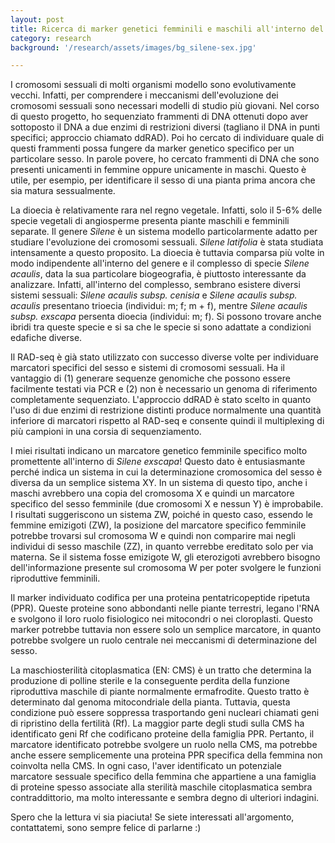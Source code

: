 ```yaml
---
layout: post
title: Ricerca di marker genetici femminili e maschili all'interno del complesso di specie <i> Silene acaulis </i>
category: research
background: '/research/assets/images/bg_silene-sex.jpg'

---
```


I cromosomi sessuali di molti organismi modello sono evolutivamente vecchi. Infatti, per comprendere i meccanismi dell'evoluzione dei cromosomi sessuali sono necessari modelli di studio più giovani. Nel corso di questo progetto, ho sequenziato frammenti di DNA ottenuti dopo aver sottoposto il DNA a due enzimi di restrizioni diversi (tagliano il DNA in punti specifici; approccio chiamato ddRAD). Poi ho cercato di individuare quale di questi frammenti possa fungere da marker genetico specifico per un particolare sesso. In parole povere, ho cercato frammenti di DNA che sono presenti unicamenti in femmine oppure unicamente in maschi. Questo è utile, per esempio, per identificare il sesso di una pianta prima ancora che sia matura sessualmente.

La dioecia è relativamente rara nel regno vegetale. Infatti, solo il 5-6% delle specie vegetali di angiosperme presenta piante maschili e femminili separate. Il genere *Silene* è un sistema modello particolarmente adatto per studiare l'evoluzione dei cromosomi sessuali. *Silene latifolia* è stata studiata intensamente a questo proposito. La dioecia è tuttavia comparsa più volte in modo indipendente all'interno del genere e il complesso di specie *Silene acaulis*, data la sua particolare biogeografia, è piuttosto interessante da analizzare. Infatti, all'interno del complesso, sembrano esistere diversi sistemi sessuali: *Silene acaulis subsp. cenisia* e *Silene acaulis subsp. acaulis* presentano trioecia (individui: m; f; m + f), mentre *Silene acaulis subsp. exscapa* persenta dioecia (individui: m; f). Si possono trovare anche ibridi tra queste specie e si sa che le specie si sono adattate a condizioni edafiche diverse.

Il RAD-seq è già stato utilizzato con successo diverse volte per individuare marcatori specifici del sesso e sistemi di cromosomi sessuali. Ha il vantaggio di (1) generare sequenze genomiche che possono essere facilmente testati via PCR e (2) non è necessario un genoma di riferimento completamente sequenziato. L'approccio ddRAD è stato scelto in quanto l'uso di due enzimi di restrizione distinti produce normalmente una quantità inferiore di marcatori rispetto al RAD-seq e consente quindi il multiplexing di più campioni in una corsia di sequenziamento.

I miei risultati indicano un marcatore genetico femminile specifico molto promettente all'interno di *Silene exscapa*! Questo dato è entusiasmante perché indica un sistema in cui la determinazione cromosomica del sesso è diversa da un semplice sistema XY. In un sistema di questo tipo, anche i maschi avrebbero una copia del cromosoma X e quindi un marcatore specifico del sesso femminile (due cromosomi X e nessun Y) è improbabile. I risultati suggeriscono un sistema ZW, poiché in questo caso, essendo le femmine emizigoti (ZW), la posizione del marcatore specifico femminile potrebbe trovarsi sul cromosoma W e quindi non comparire mai negli individui di sesso maschile (ZZ), in quanto verrebbe ereditato solo per via materna. Se il sistema fosse emizigote W, gli eterozigoti avrebbero bisogno dell'informazione presente sul cromosoma W per poter svolgere le funzioni riproduttive femminili.

Il marker individuato codifica per una proteina pentatricopeptide ripetuta (PPR). Queste proteine sono abbondanti nelle piante terrestri, legano l'RNA e svolgono il loro ruolo fisiologico nei mitocondri o nei cloroplasti. Questo marker potrebbe tuttavia non essere solo un semplice marcatore, in quanto potrebbe svolgere un ruolo centrale nei meccanismi di determinazione del sesso.

La maschiosterilità citoplasmatica (EN: CMS) è un tratto che determina la produzione di polline sterile e la conseguente perdita della funzione riproduttiva maschile di piante normalmente ermafrodite. Questo tratto è determinato dal genoma mitocondriale della pianta. Tuttavia, questa condizione può essere soppressa trasportando geni nucleari chiamati geni di ripristino della fertilità (Rf). La maggior parte degli studi sulla CMS ha identificato geni Rf che codificano proteine della famiglia PPR. Pertanto, il marcatore identificato potrebbe svolgere un ruolo nella CMS, ma potrebbe anche essere semplicemente una proteina PPR specifica della femmina non coinvolta nella CMS. In ogni caso, l'aver identificato un potenziale marcatore sessuale specifico della femmina che appartiene a una famiglia di proteine spesso associate alla sterilità maschile citoplasmatica sembra contraddittorio, ma molto interessante e sembra degno di ulteriori indagini.

Spero che la lettura vi sia piaciuta! Se siete interessati all'argomento, contattatemi, sono sempre felice di parlarne :)
